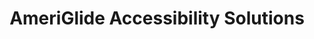 ---
title: "AmeriGlide Accessibility Solutions"
url: /raleigh/ameriglide-accessibility-solutions/
shop: medical supply
---